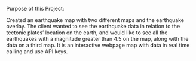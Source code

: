 Purpose of this Project:

Created an earthquake map with two different maps and the earthquake overlay. The client wanted to see the earthquake data in relation to the tectonic plates’ location on the earth, and would like to see all the earthquakes with a magnitude greater than 4.5 on the map, along with the data on a third map. It is an interactive webpage map with data in real time calling and use API keys.
